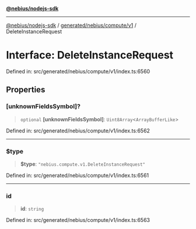 [**@nebius/nodejs-sdk**](../../../../../README.md)

---

[@nebius/nodejs-sdk](../../../../../README.md) / [generated/nebius/compute/v1](../README.md) / DeleteInstanceRequest

# Interface: DeleteInstanceRequest

Defined in: src/generated/nebius/compute/v1/index.ts:6560

## Properties

### \[unknownFieldsSymbol\]?

> `optional` **\[unknownFieldsSymbol\]**: `Uint8Array`\<`ArrayBufferLike`\>

Defined in: src/generated/nebius/compute/v1/index.ts:6562

---

### $type

> **$type**: `"nebius.compute.v1.DeleteInstanceRequest"`

Defined in: src/generated/nebius/compute/v1/index.ts:6561

---

### id

> **id**: `string`

Defined in: src/generated/nebius/compute/v1/index.ts:6563
